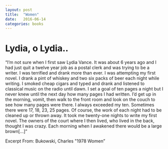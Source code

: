 ```yaml
---
layout: post
title:  "Women"
date:   2016-06-14 	
categories: books
---
```


# Lydia, o Lydia..

“I’m not sure when I first saw Lydia Vance. It was about 6 years ago and I had just quit a twelve year job as a postal clerk and was trying to be a writer. I was terrified and drank more than ever. I was attempting my first novel. I drank a pint of whiskey and two six packs of beer each night while writing. I smoked cheap cigars and typed and drank and listened to classical music on the radio until dawn. I set a goal of ten pages a night but I never knew until the next day how many pages I had written. I’d get up in the morning, vomit, then walk to the front room and look on the couch to see how many pages were there. I always exceeded my ten. Sometimes there were 17, 18, 23, 25 pages. Of course, the work of each night had to be cleaned up or thrown away. It took me twenty-one nights to write my first novel.
The owners of the court where I then lived, who lived in the back, thought I was crazy. Each morning when I awakened there would be a large brown[…]”

Excerpt From: Bukowski, Charles "1978 Women”
